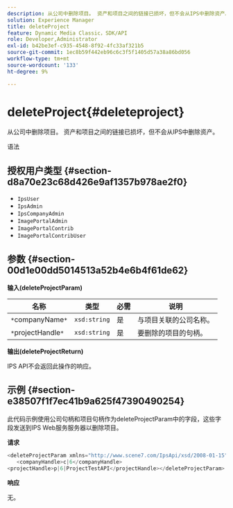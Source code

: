```yaml
---
description: 从公司中删除项目。 资产和项目之间的链接已损坏，但不会从IPS中删除资产。
solution: Experience Manager
title: deleteProject
feature: Dynamic Media Classic，SDK/API
role: Developer,Administrator
exl-id: b42be3ef-c935-4548-8f92-4fc33af321b5
source-git-commit: 1ec8b59f442eb96c6c3f5f1405d57a38a86bd056
workflow-type: tm+mt
source-wordcount: '133'
ht-degree: 9%

---
```


# deleteProject{#deleteproject}

从公司中删除项目。 资产和项目之间的链接已损坏，但不会从IPS中删除资产。

语法

## 授权用户类型 {#section-d8a70e23c68d426e9af1357b978ae2f0}

* `IpsUser`
* `IpsAdmin`
* `IpsCompanyAdmin`
* `ImagePortalAdmin`
* `ImagePortalContrib`
* `ImagePortalContribUser`

## 参数 {#section-00d1e00dd5014513a52b4e6b4f61de62}

**输入(deleteProjectParam)**

| 名称 | 类型 | 必需 | 说明 |
|---|---|---|---|
| `*`companyName`*` | `xsd:string` | 是 | 与项目关联的公司名称。 |
| `*`projectHandle`*` | `xsd:string` | 是 | 要删除的项目的句柄。 |

**输出(deleteProjectReturn)**

IPS API不会返回此操作的响应。

## 示例 {#section-e38507f1f7ec41b9a625f47390490254}

此代码示例使用公司句柄和项目句柄作为deleteProjectParam中的字段，这些字段发送到IPS Web服务服务器以删除项目。

**请求**

```java
<deleteProjectParam xmlns="http://www.scene7.com/IpsApi/xsd/2008-01-15">
   <companyHandle>c|6</companyHandle>
<projectHandle>p|6|ProjectTestAPI</projectHandle></deleteProjectParam>
```

**响应**

无。
